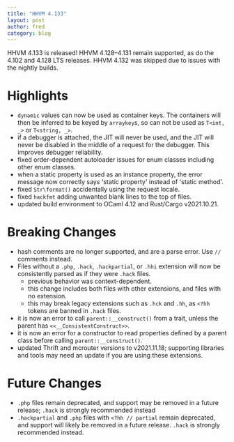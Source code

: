 ```yaml
---
title: "HHVM 4.133"
layout: post
author: fred
category: blog
---
```


HHVM 4.133 is released! HHVM 4.128&ndash;4.131 remain supported, as do the 4.102 and 4.128 LTS releases. HHVM 4.132 was skipped due to issues with the nightly builds.

# Highlights

- `dynamic` values can now be used as container keys. The containers will then
  be inferred to be keyed by `arraykey`s, so can not be used as
  `T<int, _>` or `T<string, _>`.
- if a debugger is attached, the JIT will never be used, and the JIT will never
  be disabled in the middle of a request for the debugger. This improves
  debugger reliability.
- fixed order-dependent autoloader issues for enum classes including other enum
  classes.
- when a static property is used as an instance property, the error message
  now correctly says 'static property' instead of 'static method'.
- fixed `Str\format()` accidentally using the request locale.
- fixed `hackfmt` adding unwanted blank lines to the top of files.
- updated build environment to OCaml 4.12 and Rust/Cargo v2021.10.21.

# Breaking Changes

- hash comments are no longer supported, and are a parse error. Use `//`
  comments instead.
- Files without a `.php`, `.hack`, `.hackpartial`, or `.hhi` extension will now
  be consistently parsed as if they were `.hack` files.
  - previous behavior was context-dependent.
  - this change includes both files with other extensions, and files with no
    extension.
  - this may break legacy extensions such as `.hck` and `.hh`, as `<?hh` tokens
    are banned in `.hack` files.
- it is now an error to call `parent::__construct()` from a trait, unless the
  parent has `<<__ConsistentConstruct>>`.
- it is now an error for a constructor to read properties defined by a parent
  class before calling `parent::__construct()`.
- updated Thrift and mcrouter versions to v2021.11.18; supporting libraries and
  tools may need an update if you are using these extensions.

# Future Changes

- `.php` files remain deprecated, and support may be removed in a future
  release; `.hack` is strongly recommended instead
- `.hackpartial` and `.php` files with `<?hh // partial` remain deprecated, and
  support will likely be removed in a future release. `.hack` is strongly
  recommended instead.
